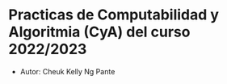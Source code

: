 # Practicas de Computabilidad y Algoritmia (CyA) del curso 2022/2023

* Autor: Cheuk Kelly Ng Pante
